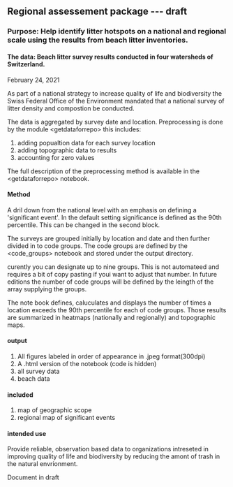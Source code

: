## Regional assessement package --- draft

### Purpose: Help identify litter hotspots on a national and regional scale using the results from beach litter inventories.

#### The data: Beach litter survey results conducted in four watersheds of Switzerland.

February 24, 2021

As part of a national strategy to increase quality of life and biodiversity the Swiss Federal Office of the Environment mandated that a national survey of litter density and compostion be conducted.

The data is aggregated by survey date and location. Preprocessing is done by the module \<getdataforrepo\> this includes:

1. adding popualtion data for each survey location
2. adding topographic data to results
3. accounting for zero values

The full description of the preprocessing method is available in the \<getdataforrepo\> notebook.

#### Method

A dril down from the national level with an emphasis on defining a 'significant event'. In the default setting significance is defined as the 90th percentile. This can be changed in the second block.

The surveys are grouped initially by location and date and then further divided in to code groups. The code groups are defined by the \<code_groups\> notebook and stored under the output directory.

curently you can designate up to nine groups. This is not automateed and requires a bit of copy pasting if youi want to adjust that number. In future editions the number of code groups will be defined by the leingth of the array supplying the groups.

The note book defines, caluculates and displays the number of times a location exceeds the 90th percentile for each of code groups. Those results are summarized in heatmaps (nationally and regionally) and topographic maps.

#### output

1. All figures labeled in order of appearance in .jpeg format(300dpi)
2. A .html version of the notebook (code is hidden)
3. all survey data
4. beach data

#### included

1. map of geographic scope
2. regional map of significant events

#### intended use

Provide reliable, observation based data to organizations intreseted in improving quality of life and biodiversity by reducing the amont of trash in the natural envrionment.

Document in draft






